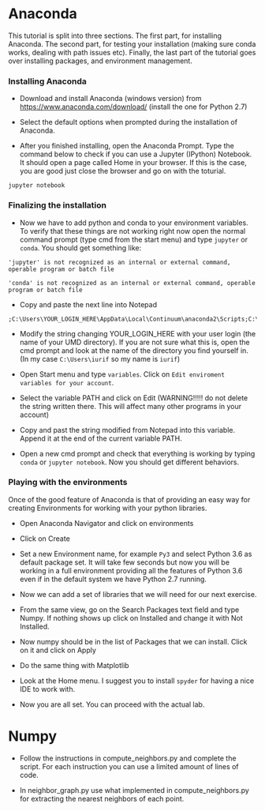 

# Anaconda

This tutorial is split into three sections. The first part, for installing Anaconda. The second part, for testing your installation (making sure conda works, dealing with path issues etc). Finally, the last part of the tutorial goes over installing packages, and environment management.

### Installing Anaconda

- Download and install Anaconda (windows version) from  https://www.anaconda.com/download/ (install the one for Python 2.7)

- Select the default options when prompted during the installation of Anaconda.

- After you finished installing, open the Anaconda Prompt. Type the command below to check if you can use a Jupyter (IPython) Notebook. It should open a page called Home in your browser. If this is the case, you are good just close the browser and go on with the toturial.

```
jupyter notebook
```

### Finalizing the installation

- Now we have to add python and conda to your environment variables. To verify that these things are not working right now open the normal command prompt (type cmd from the start menu) and type `jupyter` or `conda`. You should get something like:

```
'jupyter' is not recognized as an internal or external command, operable program or batch file
```

```
'conda' is not recognized as an internal or external command, operable program or batch file
```

- Copy and paste the next line into Notepad

```
;C:\Users\YOUR_LOGIN_HERE\AppData\Local\Continuum\anaconda2\Scripts;C:\Users\YOUR_LOGIN_HERE\AppData\Local\Continuum\anaconda2\;
```

- Modify the string changing YOUR_LOGIN_HERE with your user login (the name of your UMD directory).
If you are not sure what this is, open the cmd prompt and look at the name of the directory you find yourself in. (In my case `C:\Users\iurif` so my name is `iurif`)

- Open Start menu and type `variables`. Click on `Edit enviroment variables for your account`.

- Select the variable PATH and click on Edit (WARNING!!!!! do not delete the string written there. This will affect many other programs in your account)

- Copy and past the string modified from Notepad into this variable. Append it at the end of the current variable PATH.

- Open a new cmd prompt and check that everything is working by typing `conda` or `jupyter notebook`. Now you should get different behaviors.

### Playing with the environments

Once of the good feature of Anaconda is that of providing an easy way for creating Environments for working with your python libraries.

- Open Anaconda Navigator and click on environments

- Click on Create

- Set a new Environment name, for example `Py3` and select Python 3.6 as default package set. It will take few seconds but now you will be working in a full environment providing all the features of Python 3.6 even if in the default system we have Python 2.7 running.

- Now we can add a set of libraries that we will need for our next exercise.

- From the same view, go on the Search Packages text field and type Numpy. If nothing shows up click on Installed and change it with Not Installed.

- Now numpy should be in the list of Packages that we can install. Click on it and click on Apply

- Do the same thing with Matplotlib

- Look at the Home menu. I suggest you to install `spyder` for having a nice IDE to work with.

- Now you are all set. You can proceed with the actual lab.

# Numpy

- Follow the instructions in compute_neighbors.py and complete the script. For each instruction you can use a limited amount of lines of code.

- In neighbor_graph.py use what implemented in compute_neighbors.py for extracting the nearest neighbors of each point.
